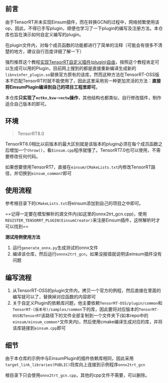 ## 前言

由于TensorRT并未实现Einsum插件，而在转换GCN的过程中，网络频繁使用该op，因此，不得已手写plugin，顺便也学习了一下plugin的编写及注册方法。本仓库也旨在演示如何自定义编写的plugin。

在plugin文件内，对每个成员函数的功能都进行了简单的注释（可能会有很多不清楚的地方，建议自行百度详细了解一下）

强烈推荐这个教程[实现TensorRT自定义插件(plugin)自由](https://zhuanlan.zhihu.com/p/297002406)，按照这个教程肯定可以生成可以用的Plugin，目前网上搜到的都是直接重新编译生成新的`libnvinfer_plugin.so`替换官方原有的该库，然而这种方法在TensorRT-OSS版本不匹配TensorRT时就不能使用了，因此这里采用另一种更加灵活的方法：**直接将EinsumPlugin编译到自己的项目工程里即可**。

本仓库**只实现了`nctkv,kvw->nctw`操作**，其他结构也都类似，自行修改插件，制作适合自己版本的即可。

## 环境

> TensorRT8.0

TensorRT8.0相比以前版本的最大区别就是该版本的plugin必须在每个成员函数之后增加一个`throw()`，看`Einsum.cpp`程序就懂了。TensorRT7.0也可以使用，不需要修改任何代码。

如果想要使用TensorRT7，直接在`einsum/CMakeLists.txt`内修改TensorRT路径，并切换到`einsum_common7`即可

## 使用流程

参考根目录下的`CMakeLists.txt`将einsum添加到自己的项目之中即可。

==记得一定要在模型解析的源文件内(如这里的onnx2trt_gcn.cpp)，使用`REGISTER_TENSORRT_PLUGIN(EinsumCreator)`来注册Einsum插件，这样解析时才可以找到==

**测试用例使用方法**

1. 运行`generate_onnx.py`生成测试的onnx文件
2. 编译该仓库，然后运行`onnnx2trt_gcn`，如果没报错就说明该einsum插件没有问题

## 编写流程

1. 从TensorRT-OSS的plugin文件内，拷贝一个官方的例程，然后直接在里面的编写就可以了，替换掉对应函数的内容即可
2. 关于自定义Plugin的依赖库问题，他主要依赖`TensorRT-OSS/plugin/common`和`TensorRT-(版本号)/samples/common`下的库，因此要将对应版本的`TensorRT-OSS和TensorRT`该路径下的文件全部复制到一个文件夹下(如本repo中的`einsum/einsum_common*`文件夹内)，然后使用cmake编译生成对应的库，并将该库链接到`einsum.cpp`即可

## 细节

由于本仓库的示例中与EinsumPlugin的插件依赖库相同，因此采用`target_link_libraries(PUBLIC)`将库向上连接到示例程序`onnx2trt_gcn`

根目录下只会使用`onnx2trt_gcn.cpp`，其他的cpp文件不需要，可以删除。
